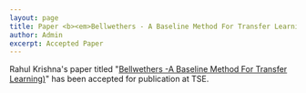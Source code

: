 ```yaml
---
layout: page
title: Paper <b><em>Bellwethers - A Baseline Method For Transfer Learning</em></b> accepted by TSE
author: Admin
excerpt: Accepted Paper
---
```


Rahul Krishna's paper titled "[Bellwethers -A Baseline Method For Transfer Learning)](https://arxiv.org/pdf/1703.06218.pdf)" has been accepted for publication at TSE.
